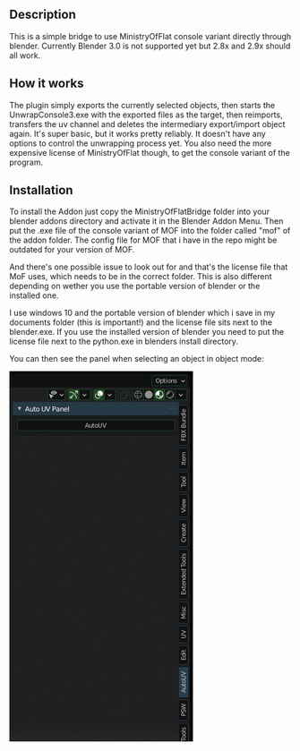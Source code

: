 ## Description
This is a simple bridge to use MinistryOfFlat console variant directly through blender.
Currently Blender 3.0 is not supported yet but 2.8x and 2.9x should all work.

## How it works
The plugin simply exports the currently selected objects, then starts the UnwrapConsole3.exe with the exported files as the target, then reimports, transfers the uv channel and deletes the intermediary export/import object again.
It's super basic, but it works pretty reliably. It doesn't have any options to control the unwrapping process yet.
You also need the more expensive license of MinistryOfFlat though, to get the console variant of the program.

## Installation
To install the Addon just copy the MinistryOfFlatBridge folder into your blender addons directory and activate it in the Blender Addon Menu.
Then put the .exe file of the console variant of MOF into the folder called "mof" of the addon folder. The config file for MOF that i have in the repo might be outdated for your version of MOF.

And there's one possible issue to look out for and that's the license file that MoF uses, which needs to be in the correct folder. This is also different depending on wether you use the portable version of blender or the installed one.

I use windows 10 and the portable version of blender which i save in my documents folder (this is important!) and the license file sits next to the blender.exe. If you use the installed version of blender you need to put the license file next to the python.exe in blenders install directory.

You can then see the panel when selecting an object in object mode:

![Screenshot](AutoUVPanelScreenshot.png)
